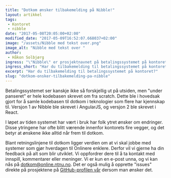 ```yaml
---
title: "Dotkom ønsker tilbakemelding på Nibble!"
layout: artikkel
tags: 
 - Kontoret
 - nibble
date: "2017-05-08T20:05:00+02:00"
modified_date: "2017-05-09T16:52:07.668037+02:00"
image: "/assets/Nibble med tekst over.png"
image_alt: "Nibble med tekst over "
author:
 - Håkon Solbjørg
ingress: "\"Nibble\" er prosjektnavnet på betalingssystemet på kontoret. Det har stått på Onlinekontoret i omtrent et år nå, og forrige uke ble det lansert en helt ny versjon av systemet! Nå ønsker dotkom din feedback for å kunne gjøre det enda bedre."
ingress_short: "Har du tilbakemelding til betalingssystemet på kontoret?"
excerpt: "Har du tilbakemelding til betalingssystemet på kontoret?"
slug: "dotkom-onsker-tilbakemelding-pa-nibble"
---
```

Betalingssystemet ser kanskje ikke så forskjellig ut på utsiden, men "under panseret" er hele kodebasen skrevet om fra scratch. Dette ble i hovedsak gjort for å samle kodebasen til dotkom i teknologier som flere har kjennskap til. Versjon 1 av Nibble ble skrevet i AngularJS, og versjon 2 ble skrevet i React.

I løpet av tiden systemet har vært i bruk har folk ytret ønsker om endringer. Disse ytringene har ofte blitt værende innenfor kontorets fire vegger, og det betyr at ønskene ikke alltid når frem til dotkom.

Blant retningslinjene til dotkom ligger verdien om at vi skal jobbe med systemer som gjør hverdagen til Onlinere enklere. Derfor vil vi gjerne ha din feedback på alt som blir utviklet. Vi oppfordrer dere til å ta kontakt med innspill, kommentarer eller meninger. Vi er kun en e-post unna, og vi kan nås på [dotkom@online.ntnu.no](mailto:dotkom@online.ntnu.no). Det er også mulig å opprette "issues" direkte på prosjektene på [GitHub-profilen vår](https://github.com/dotkom) dersom man ønsker det.